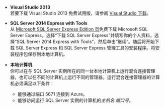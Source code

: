 
- **Visual Studio 2013**<br/>若要下载 Visual Studio 2013 免费试用版，请参阅 [Visual Studio 下载](http://www.visualstudio.com/downloads/download-visual-studio-vs)。 

- **SQL Server 2014 Express with Tools**<br/>从 [Microsoft SQL Server Express Edition 页](http://www.microsoft.com/zh-CN/server-cloud/Products/sql-server-editions/sql-server-express.aspx)免费下载 Microsoft SQL Server Express。选择“下载 SQL Server Express”并填写你的个人资料，选择“SQL Server 2014 Express with Tools”，然后单击“继续”。随后将开始下载 SQL Server Express 和 SQL Server Express 管理工具的安装程序。将安装程序包保存到本地计算机。

- **本地计算机**<br/>你可以在与 SQL Server 实例所在的同一台本地计算机上运行混合连接管理器，也可以在不同的计算机上运行不同的管理器。运行混合连接管理器的计算机必须满足以下条件：

	- 能够通过端口 5671 连接到 Azure。
	- 能够访问运行 SQL Server 实例的计算机的*主机名*:*端口号*。  


<!---HONumber=71-->